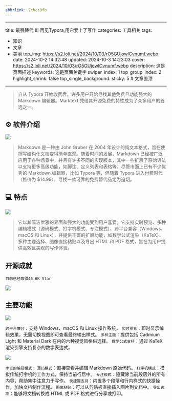 ```yaml
---
abbrlink: 2cbcc9fb
---
```

---
title: 最强替代 !!! 再见Typora,用它爱上了写作
categories: 工具相关
tags: 
  - 知识
  - 文章
  - 美丽
top_img: https://s2.loli.net/2024/10/03/rO5GUjowlCvnumf.webp
date: 2024-10-2 14:32:48
updated: 2024-10-3 14:23:03
cover: https://s2.loli.net/2024/10/03/rO5GUjowlCvnumf.webp
description: 这是页面描述
keywords: 这是页面关键字
swiper_index: 1
top_group_index: 2
highlight_shrink: false
top_single_background: 
sticky: 5 # 文章置顶
--- 


> 自从 Typora 开始收费后，许多用户开始寻找其他免费且功能强大的 Markdown 编辑器。Marktext 凭借其开源免费的特性成为了众多用户的首选之一。


##  ⚙ 软件介绍
![](https://s2.loli.net/2024/10/03/Ocd2BjTa93lD5mz.webp)



> Markdown 是一种由 John Gruber 在 2004 年设计的纯文本格式，旨在使撰写结构化文档变得简单直观。随着时间的发展，Markdown 已经被广泛应用于各种场景中，并且有许多不同的实现版本，其中一些扩展了原始语法以支持更多高级功能，如脚注、定义列表和表格等。尽管市面上已有不少优秀的 Markdown 编辑器，比如 Typora 等，但随着 Typora 进入付费时代（售价为 $14.99），寻找一款可靠的免费替代品尤为迫切。




## 💻 特点

![](https://s2.loli.net/2024/10/03/IhJGKOtiHSjEles.webp)


> 它以其简洁优雅的界面和强大的功能受到用户喜爱。它支持实时预览、多种编辑模式（源码模式、打字机模式、专注模式）、跨平台兼容（Windows、macOS 和 Linux），并提供丰富的扩展功能，如数学公式渲染（KaTeX）、多种主题选择、图像直接粘贴以及导出 HTML 和 PDF 格式，旨在为用户提供高效且美观的写作体验。

## 开源成就
`目前已经取得46.6K Star`

![](https://s2.loli.net/2024/10/03/aj9gXreTSYDWyFA.webp)


## 主要功能

![](https://s2.loli.net/2024/10/03/rO5GUjowlCvnumf.webp)

`跨平台兼容`：支持 Windows、macOS 和 Linux 操作系统。
`实时预览`：即时显示编辑效果，无需切换视图即可查看最终输出样式。
`多种主题`：提供包括 Cadmium Light 和 Material Dark 在内的六种视觉风格供选择。
`数学公式支持`：通过 KaTeX 渲染引擎支持复杂的数学表达式。

![](https://s2.loli.net/2024/10/03/TfE9NLCqAlcyM6H.webp)

`丰富的编辑模式：`
`源码模式`：直接查看并编辑 Markdown 原始代码。
`打字机模式`：模拟传统打字机的工作方式，保持当前行居中。
`专注模式`：隐藏除当前段落外的所有内容，帮助集中注意力于写作。
`快捷键支持`：内置多个段落和行内样式的快捷操作，加快文档制作流程。
`图像粘贴`：可以从剪贴板直接插入图片到文档中。
`导出选项`：能够将文档转换成 HTML 或 PDF 格式进行分享或打印。


